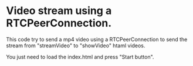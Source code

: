 # Video stream using a RTCPeerConnection.

This code try to send a mp4 video using a RTCPeerConnection to send the stream from "streamVideo" to "showVideo" htaml videos.

You just need to load the index.html and press "Start button".